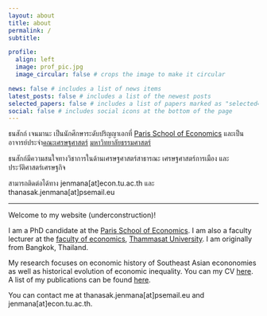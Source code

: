 ```yaml
---
layout: about
title: about
permalink: /
subtitle: 

profile:
  align: left
  image: prof_pic.jpg
  image_circular: false # crops the image to make it circular

news: false # includes a list of news items
latest_posts: false # includes a list of the newest posts
selected_papers: false # includes a list of papers marked as "selected={true}"
social: false # includes social icons at the bottom of the page
---
```

ธนสักก์ เจนมานะ เป็นนักศึกษาระดับปริญญาเอกที่ [Paris School of Economics](https://www.parisschoolofeconomics.eu/fr/jenmana-thanasak) และเป็นอาจารย์ประจำ[คณะเศรษฐศาสตร์](https://www.econ.tu.ac.th) [มหาวิทยาลัยธรรมศาสตร์](https://www.tu.ac.th)

ธนสักก์มีความสนใจทางวิชาการในด้านเศรษฐศาสตร์สาธารณะ เศรษฐศาสตร์การเมือง และประวัติศาสตร์เศรษฐกิจ

สามารถติดต่อได้ทาง jenmana[at]econ.tu.ac.th และ thanasak.jenmana[at]psemail.eu

---
Welcome to my website (underconstruction)! 

I am a PhD candidate at the [Paris School of Economics](https://www.parisschoolofeconomics.eu/fr/jenmana-thanasak/). I am also a faculty lecturer at the [faculty of economics](https://www.econ.tu.ac.th), [Thammasat University](https://www.tu.ac.th). I am originally from Bangkok, Thailand. 

My research focuses on economic history of Southeast Asian econonomies as well as historical evolution of economic inequality. You can my CV [here](https://jenmana.info/assets/pdf/CV_Jenmana.pdf). A list of my publications can be found [here](https://scholar.google.com/citations?hl=en&user=WDL7aJoAAAAJ&view_op=list_works&gmla=AP6z3OYUNfxtq7Nx1X46koXFsDgiRU7mo8D1RzRgGZKmRjT_o-cE0r39EIhGlsMIkyOnRwLWU3CG_L9vwrVZtXxkyJpcu4Ss6FwN4p6ecU4GvnNFTZvH4oF592qsGeWfI--oBvJqSzqnEXyf2ZqSm-_E931fKXTkoBw).

You can contact me at thanasak.jenmana[at]psemail.eu and jenmana[at]econ.tu.ac.th.
